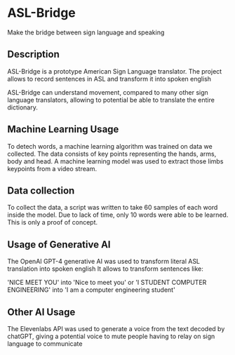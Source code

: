 # ASL-Bridge
Make the bridge between sign language and speaking

## Description

ASL-Bridge is a prototype American Sign Language translator.
The project allows to record sentences in ASL and transform it into spoken english

ASL-Bridge can understand movement, compared to many other sign language translators, allowing to potential be able to translate the entire dictionary.


## Machine Learning Usage

To detech words, a machine learning algorithm was trained on data we collected. The data consists of key points representing the hands, arms, body and head. A machine learning model was used to extract those limbs keypoints from a video stream.

## Data collection

To collect the data, a script was written to take 60 samples of each word inside the model. Due to lack of time, only 10 words were able to be learned. This is only a proof of concept.

## Usage of Generative AI

The OpenAI GPT-4 generative AI was used to transform literal ASL translation into spoken english
It allows to transform sentences like:

'NICE MEET YOU' into 'Nice to meet you' or 'I STUDENT COMPUTER ENGINEERING' into 'I am a computer engineering student'


## Other AI Usage

The Elevenlabs API was used to generate a voice from the text decoded by chatGPT, giving a potential voice to mute people having to relay on sign language to communicate


